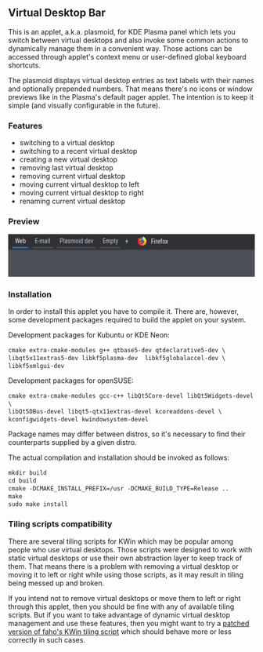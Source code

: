## Virtual Desktop Bar
This is an applet, a.k.a. plasmoid, for KDE Plasma panel which lets you switch between virtual desktops and also invoke some common actions to dynamically manage them in a convenient way. Those actions can be accessed through applet's context menu or user-defined global keyboard shortcuts.

The plasmoid displays virtual desktop entries as text labels with their names and optionally prepended numbers. That means there's no icons or window previews like in the Plasma's default pager applet. The intention is to keep it simple (and visually configurable in the future).

### Features
* switching to a virtual desktop
* switching to a recent virtual desktop
* creating a new virtual desktop
* removing last virtual desktop
* removing current virtual desktop
* moving current virtual desktop to left
* moving current virtual desktop to right
* renaming current virtual desktop

### Preview
![](preview.gif)

### Installation
In order to install this applet you have to compile it. There are, however, some development packages required to build the applet on your system.

Development packages for Kubuntu or KDE Neon:
```
cmake extra-cmake-modules g++ qtbase5-dev qtdeclarative5-dev \
libqt5x11extras5-dev libkf5plasma-dev  libkf5globalaccel-dev \
libkf5xmlgui-dev
```
Development packages for openSUSE:
```
cmake extra-cmake-modules gcc-c++ libQt5Core-devel libQt5Widgets-devel \
libQt5DBus-devel libqt5-qtx11extras-devel kcoreaddons-devel \
kconfigwidgets-devel kwindowsystem-devel
```
Package names may differ between distros, so it's necessary to find their counterparts supplied by a given distro.

The actual compilation and installation should be invoked as follows:
```
mkdir build
cd build
cmake -DCMAKE_INSTALL_PREFIX=/usr -DCMAKE_BUILD_TYPE=Release ..
make
sudo make install
```
### Tiling scripts compatibility
There are several tiling scripts for KWin which may be popular among people who use virtual desktops. Those scripts were designed to work with static virtual desktops or use their own abstraction layer to keep track of them. That means there is a problem with removing a virtual desktop or moving it to left or right while using those scripts, as it may result in tiling being messed up and broken.

If you intend not to remove virtual desktops or move them to left or right through this applet, then you should be fine with any of available tiling scripts. But if you want to take advantage of dynamic virtual desktop management and use these features, then you might want to try a [patched version of faho's KWin tiling script](https://github.com/wsdfhjxc/kwin-tiling/tree/refresh-tiles) which should behave more or less correctly in such cases.